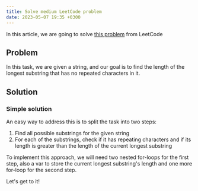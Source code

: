 ```yaml
---
title: Solve medium LeetCode problem
date: 2023-05-07 19:35 +0300
---
```

In this article, we are going to solve
[this problem](https://leetcode.com/problems/longest-substring-without-repeating-characters/) from LeetCode

## Problem
In this task, we are given a string, and our goal is to find the length of the longest substring that has no repeated
characters in it. 

## Solution
### Simple solution
An easy way to address this is to split the task into two steps:
1. Find all possible substrings for the given string
2. For each of the substrings, check if it has repeating characters and if its length is greater than the length of the
current longest substring

To implement this approach, we will need two nested for-loops for the first step, also a var to store the current
longest substring's length and one more for-loop for the second step.

Let's get to it!
